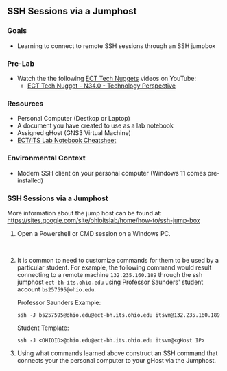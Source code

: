 ## SSH Sessions via a Jumphost

### Goals
- Learning to connect to remote SSH sessions through an SSH jumpbox

### Pre-Lab

- Watch the the following [ECT Tech Nuggets](https://www.youtube.com/@ecttechnuggets9126/featured) videos on YouTube:
    - [ECT Tech Nugget - N34.0 - Technology Perspective](https://youtu.be/ixrzbdUu8yQ)

### Resources

- Personal Computer (Destkop or Laptop)
- A document you have created to use as a lab notebook
- Assigned gHost (GNS3 Virtual Machine)
- [ECT/ITS Lab Notebook Cheatsheet](https://github.com/OHIO-ECT/Lab-Notebook-Cheat-Sheet)

### Environmental Context
- Modern SSH client on your personal computer (Windows 11 comes pre-installed)

### SSH Sessions via a Jumphost

More information about the jump host can be found at: 
https://sites.google.com/site/ohioitslab/home/how-to/ssh-jump-box

1. Open a Powershell or CMD session on a Windows PC.
<br>

2. It is common to need to customize commands for them to be used by a particular student. For example, the following command would result connecting to a remote machine `132.235.160.189` through the ssh jumphost `ect-bh-its.ohio.edu` using Professor Saunders' student account `bs257595@ohio.edu`.

    Professor Saunders Example:

    ````
    ssh -J bs257595@ohio.edu@ect-bh.its.ohio.edu itsvm@132.235.160.189
    ````

    Student Template:

    ````
    ssh -J <OHIOID>@ohio.edu@ect-bh.its.ohio.edu itsvm@<gHost IP>
    ````


2. Using what commands learned above construct an SSH command that connects your the personal computer to your gHost via the Jumphost.